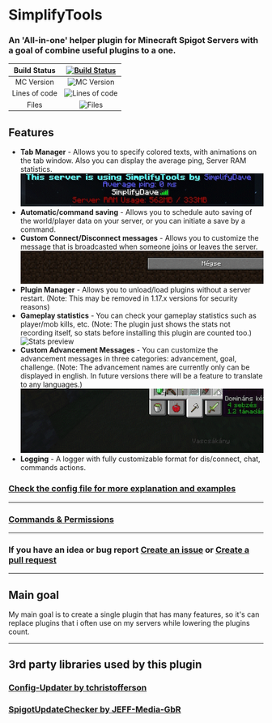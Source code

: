 # SimplifyTools  
### An 'All-in-one' helper plugin for Minecraft Spigot Servers with a goal of combine useful plugins to a one.
|  Build Status |                    [![Build Status](https://ci.ditservices.hu/job/SimplifyTools/badge/icon)](https://ci.ditservices.hu/job/SimplifyTools/)                   |
|:-------------:|:-----------------------------------------------------------------------------------------------------------------:|
|   MC Version  | ![ MC Version](https://ci.ditservices.hu/job/SimplifyTools/badge/icon?subject=MC&status=1.18.2&color=darkblue) |
| Lines of code |               ![ Lines of code](https://tokei.rs/b1/github/LabodiDavid/SimplifyTools?category=code)               |
|     Files     |                   ![ Files](https://tokei.rs/b1/github/LabodiDavid/SimplifyTools?category=files)                  |
## Features

 - **Tab Manager** - Allows you to specify colored texts, with animations on the tab window.
		 Also you can display the average ping, Server RAM statistics.
 ![Tab manager preview](docs/img/1.gif)
 - **Automatic/command saving** - Allows you to schedule auto saving of the world/player data on your server, or you can initiate a save by a command.
 - **Custom Connect/Disconnect messages** - Allows you to customize the message that is broadcasted when someone joins or leaves the server.
  ![Connect messages preview](docs/img/2.gif)
 - **Plugin Manager** - Allows you to unload/load plugins without a server restart.
 (Note: This may be removed in 1.17.x versions for security reasons)
 - **Gameplay statistics** - You can check your gameplay statistics such as player/mob kills, etc.
 (Note: The plugin just shows the stats not recording itself, so stats before installing this plugin are counted too.)
  ![Stats preview](docs/img/3.gif)
 - **Custom Advancement Messages** - You can customize the advancement messages in three categories: advancement, goal, challenge. 
 (Note: The advancement names are currently only can be displayed in english. In future versions there will be a feature to translate to any languages.)
  ![Advancement Messages preview](docs/img/4.gif)
 - **Logging** - A logger with fully customizable format for dis/connect, chat, commands actions.
### [Check the config file for more explanation and examples](https://github.com/LabodiDavid/SimplifyTools/blob/main/src/main/resources/config.yml)
_________________
### [Commands & Permissions](docs/cmd_perms.md)
_________________
### If you have an idea or bug report [Create an issue](https://github.com/LabodiDavid/SimplifyTools/issues/new/choose) or [Create a pull request](https://github.com/LabodiDavid/SimplifyTools/compare)
_________________
## Main goal
My main goal is to create a single plugin that has many features, so it's can replace plugins that i often use on my servers while lowering the plugins count.
_________________
## 3rd party libraries used by this plugin
### [Config-Updater by tchristofferson](https://github.com/tchristofferson/Config-Updater)
### [SpigotUpdateChecker by JEFF-Media-GbR](https://github.com/JEFF-Media-GbR/Spigot-UpdateChecker)